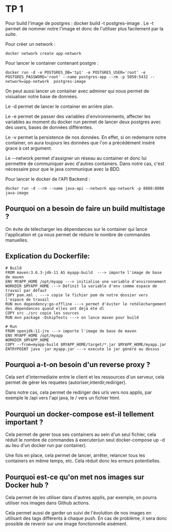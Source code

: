 # TP 1

Pour build l'image de postgres : docker build -t postgres-image . 
Le -t permet de nommer notre l'image et donc de l'utiliser plus facilement par la suite.

Pour créer un network : 
```
docker network create app-network
```

Pour lancer le container contenant postgre : 
```
docker run -d -e POSTGRES_DB='tp1' -e POSTGRES_USER='root' -e POSTGRES_PASSWORD='root' --name postgres-app --rm -p 5050:5432 --network=app-network  postgres-image
```
On peut aussi lancer un container avec adminer qui nous permet de visiualiser notre base de données.

Le -d permet de lancer le container en arrière plan.

Le -e permet de passer des variables d'environnements, affecter les variables au moment du docker run permet de lancer deux postgres avec des users, bases de données différentes.

Le -v permet la persistence de nos données. En effet, si on redemarre notre container, on aura toujours les données que l'on a précédément inséré grace à cet argument.

Le --network permet d'assigner un réseau au container et donc lui permettre de communiquer avec d'autres containers. Dans notre cas, c'est nécessaire pour que le java communique avec la BDD.

Pour lancer le docker de l'API Backend : 

```
docker run -d --rm --name java-api --network app-network -p 8080:8080 java-image
```

## Pourquoi on a besoin de faire un build multistage ?

On évite de télecharger les dépendances sur le container qui lance l'application et ça nous permet de réduire le nombre de commandes manuelles.

## Explication du Dockerfile:

```
# Build
FROM maven:3.6.3-jdk-11 AS myapp-build  ---> importe l'image de base de maven
ENV MYAPP_HOME /opt/myapp ---> initialise une variable d'environnement
WORKDIR $MYAPP_HOME ---> Définit la variable d'env comme espace de travail par défaut
COPY pom.xml . ---> copie le fichier pom de notre dossier vers l'espace de travail
RUN mvn dependency:go-offline ---> permet d'éviter le retéléchargement des dépendances quand elles ont déjà été dl
COPY src ./src copie les sources
RUN mvn package -DskipTests ---> on lance maven pour build

# Run
FROM openjdk:11-jre ---> importe l'image de base de maven
ENV MYAPP_HOME /opt/myapp
WORKDIR $MYAPP_HOME
COPY --from=myapp-build $MYAPP_HOME/target/*.jar $MYAPP_HOME/myapp.jar
ENTRYPOINT java -jar myapp.jar ---> execute le jar généré au dessus
```

## Pourquoi a-t-on besoin d'un reverse proxy ?

Cela sert d'intermediaire entre le client et les ressources d'un serveur, cela permet de gérer les requetes (autoriser,interdir,rediriger).

Dans notre cas, cela permet de rediriger des urls vers nos applis, par exemple le /api vers l'api java, le / vers un fichier html.

## Pourquoi un docker-compose est-il tellement important ?

Cela permet de gerer tous ses containers au sein d'un seul fichier, cela réduit le nombre de commandes à executer(un seul docker-compose up -d au lieu d'un docker run par container). 

Une fois en place, cela permet de lancer, arrêter, relancer tous les containers en même temps, etc. Cela réduit donc les erreurs potentielles.

## Pourquoi est-ce qu'on met nos images sur Docker hub ?

Cela permet de les utiliser dans d'autres applis, par exemple, on pourra utiliser nos images dans Github actions. 

Cela permet aussi de garder un suivi de l'évolution de nos images en utilisant des tags différents à chaque push. En cas de problème, il sera donc possible de revenir sur une image fonctionnelle aisément. 
